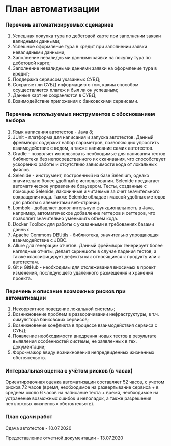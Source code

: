 # План автоматизации

### Перечень автоматизируемых сценариев

1. Успешная покупка тура по дебетовой карте при заполнении заявки валидными данными;
2. Успешное оформление тура в кредит при заполнении заявки невалидными данными;
3. Заполнение невалидными данными заявки на покупку тура по дебетовой карте;
4. Заполнение невалидными даннями заявки на оформление тура в кредит;
5. Поддержка сервисом указанных СУБД;
6. Сохраняет ли СУБД информацию о том, каким способом осуществляется платеж и был ли он успешным;
7. Данные карт не сохраняются в СУБД;
8. Взаимодействие приложения с банковскими сервисами.

### Перечень используемых инструментов с обоснованием выбора

1. Язык написания автотестов - Java 8;
2. JUnit - платформа для написания и запуска автотестов. Данный фреймворк содержит набор параметров, позволяющих упростить взаимодействие с кодом, а также написание самих автотестов.
3. Gradle - позволяет использовать необходимые для написания тестов библиотеки без непосредственного их скачивания, что способствует ускорению работы и отсутствию зависимости кода от локальных файлов.
4. Selenide - инструмент, построенный на базе Selenium, однако значительно более удобный в использовании. Selenide предлагает автоматическое управление браузером. Тесты, созданные с помощью Selenide, лаконичные и читаемые за счет значительного сокращения кода. Также Selenide обладает массой удобных методов для работы с элементами веб-страниц.
5. Lombok - добавляет дополнительную функциональность в Java, например, автоматическое добавление геттеров и сеттеров, что позволяет значительно уменьшить объем кода.
6. Docker Toolbox для работы с указанными в требованиях базами данных.
7. Apache Commons DBUtils - библиотека, значительно упрощающая взаимодействие с JDBC.
8. Allure для генерации отчетов. Данный фреймворк генерирует более наглядные отчеты, делает скриншоты в случае падения тестов, а также классифицирует дефекты как относящиеся к продукту или к автотестам.
9. Git и GitHub - необходимы для отслеживания вносимых в проект изменений, последующего удаленного размещения и хранения проекта.

### Перечень и описание возможных рисков при автоматизации

1. Некорректное поведение локальной системы;
2. Возникновение проблем в разворачивании инфраструктуры, в т.ч. симулятора банковских сервисов;
3. Возникновение конфликта в процессе взаимодействия сервиса с СУБД;
4. Появление необходимости внедрения новых тестов в результате выявления особенностей системы, не заявленных в тех. документации;
5. Форс-мажор ввиду возникновения непредвиденных жизненных обстоятельств.

### Интервальная оценка с учётом рисков (в часах)

Ориентировочная оценка автоматизации составляет 52 часов, с учетом рисков 72 часов (время, необходимое на развертывание сервиса + в среднем около 6 часов на написание теста + время, необходимое на устранение возможных ошибок и неполадок, а также разрешения неотложных жизненных обстоятельств).

### План сдачи работ

Сдача автотестов - 10.07.2020

Предоставление отчетной документации - 13.07.2020
